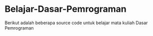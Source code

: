 # Belajar-Dasar-Pemrograman
Berikut adalah beberapa source code untuk belajar mata kuliah Dasar Pemrograman

